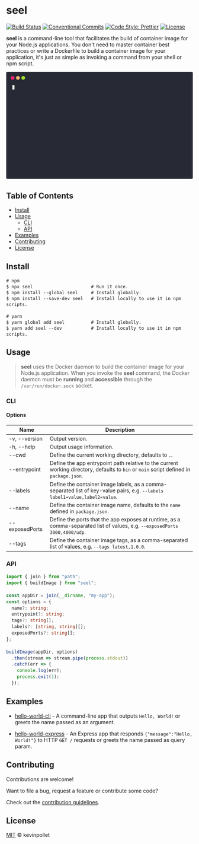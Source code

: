 # seel <!-- omit in toc -->

[![Build Status](https://github.com/kevinpollet/seel/workflows/Build/badge.svg)](https://github.com/kevinpollet/seel/actions)
[![Conventional Commits](https://img.shields.io/badge/Conventional%20Commits-1.0.0-yellow.svg)](https://conventionalcommits.org)
[![Code Style: Prettier](https://img.shields.io/badge/code_style-prettier-ff69b4.svg)](https://github.com/prettier/prettier)
[![License](https://img.shields.io/badge/license-MIT-blue.svg)](./LICENSE.md)

**seel** is a command-line tool that facilitates the build of container image for your Node.js applications. You don't need to master container best practices or write a Dockerfile to build a container image for your application, it's just as simple as invoking a command from your shell or npm script.

![screencast](./screencast.svg)

## Table of Contents <!-- omit in toc -->

- [Install](#install)
- [Usage](#usage)
  - [CLI](#cli)
  - [API](#api)
- [Examples](#examples)
- [Contributing](#contributing)
- [License](#license)

## Install

```shell
# npm
$ npx seel                      # Run it once.
$ npm install --global seel     # Install globally.
$ npm install --save-dev seel   # Install locally to use it in npm scripts.

# yarn
$ yarn global add seel          # Install globally.
$ yarn add seel --dev           # Install locally to use it in npm scripts.
```

## Usage

> **seel** uses the Docker daemon to build the container image for your Node.js application. When you invoke the **seel** command, the Docker daemon must be **running** and **accessible** through the `/var/run/docker.sock` socket.

### CLI

#### Options <!-- omit in toc -->

| Name           | Description                                                                                                                             |
| -------------- | --------------------------------------------------------------------------------------------------------------------------------------- |
| -v, --version  | Output version.                                                                                                                         |
| -h, --help     | Output usage information.                                                                                                               |
| --cwd          | Define the current working directory, defaults to `.`.                                                                                  |
| --entrypoint   | Define the app entrypoint path relative to the current working directory, defaults to `bin` or `main` script defined in `package.json`. |
| --labels       | Define the container image labels, as a comma-separated list of key-value pairs, e.g. `--labels label1=value,label2=value`.             |
| --name         | Define the container image name, defaults to the `name` defined in `package.json`.                                                      |
| --exposedPorts | Define the ports that the app exposes at runtime, as a comma-separated list of values, e.g. `--exposedPorts 3000,4000/udp`.             |
| --tags         | Define the container image tags, as a comma-separated list of values, e.g. `--tags latest,1.0.0`.                                       |

### API

```typescript
import { join } from "path";
import { buildImage } from "seel";

const appDir = join(__dirname, "my-app");
const options = {
  name?: string;
  entrypoint?: string;
  tags?: string[];
  labels?: [string, string][];
  exposedPorts?: string[];
};

buildImage(appDir, options)
  .then(stream => stream.pipe(process.stdout))
  .catch(err => {
    console.log(err);
    process.exit(1);
  });
```

## Examples

- [hello-world-cli](./examples/hello-world-cli) - A command-line app that outputs `Hello, World!` or greets the name passed as an argument.

- [hello-world-express](./examples/hello-world-express) - An Express app that responds `{"message":"Hello, World!"}` to HTTP `GET /` requests or greets the name passed as query param.

## Contributing

Contributions are welcome!

Want to file a bug, request a feature or contribute some code?

Check out the [contribution guidelines](./CONTRIBUTING.md).

## License

[MIT](./LICENSE.md) © kevinpollet
